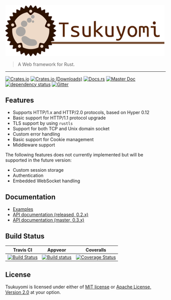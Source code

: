 <img src="https://raw.githubusercontent.com/tsukuyomi-rs/tsukuyomi/master/tsukuyomi-header.png" alt="header" width="500" />

> A Web framework for Rust.

---

[![Crates.io][crates-io-badge]][crates-io]
[![Crates.io (Downloads)][downloads-badge]][crates-io]
[![Docs.rs][docs-rs-badge]][docs-rs]
[![Master Doc][master-doc-badge]][master-doc]
[![dependency status][deps-rs-badge]][deps-rs]
[![Gitter][gitter-badge]][gitter]

## Features

* Supports HTTP/1.x and HTTP/2.0 protocols, based on Hyper 0.12
* Basic support for HTTP/1.1 protocol upgrade
* TLS support by using `rustls`
* Support for both TCP and Unix domain socket
* Custom error handling
* Basic support for Cookie management
* Middleware support

The following features does not currently implemented but will be supported in the future version:

* Custom session storage
* Authentication
* Embedded WebSocket handling

## Documentation

* [Examples][examples]
* [API documentation (released, 0.2.x)][docs-rs]
* [API documentation (master, 0.3.x)][master-doc]

## Build Status

| Travis CI | Appveor | Coveralls |
|:---------:|:-------:|:---------:|
| [![Build Status][travis-badge]][travis] | [![Build status][appveyor-badge]][appveyor] | [![Coverage Status][codecov-badge]][codecov] |

## License
Tsukuyomi is licensed under either of [MIT license](LICENSE-MIT) or [Apache License, Version 2.0](LICENSE-APACHE) at your option.

<!-- links -->

[crates-io]: https://crates.io/crates/tsukuyomi
[docs-rs]: https://docs.rs/tsukuyomi
[master-doc]: https://tsukuyomi-rs.github.io/tsukuyomi/tsukuyomi/index.html
[gitter]: https://gitter.im/ubnt-intrepid/tsukuyomi
[examples]: https://github.com/tsukuyomi-rs/examples
[deps-rs]: https://deps.rs/crate/tsukuyomi/0.2.2
[travis]: https://travis-ci.org/tsukuyomi-rs/tsukuyomi
[appveyor]: https://ci.appveyor.com/project/ubnt-intrepid/tsukuyomi/branch/master
[codecov]: https://codecov.io/gh/tsukuyomi-rs/tsukuyomi

[crates-io-badge]: https://img.shields.io/crates/v/tsukuyomi.svg
[downloads-badge]: https://img.shields.io/crates/d/tsukuyomi.svg
[docs-rs-badge]: https://docs.rs/tsukuyomi/badge.svg
[master-doc-badge]: https://img.shields.io/badge/doc-master-blue.svg
[gitter-badge]: https://badges.gitter.im/ubnt-intrepid/tsukuyomi.svg
[deps-rs-badge]: https://deps.rs/crate/tsukuyomi/0.2.2/status.svg
[travis-badge]: https://travis-ci.org/tsukuyomi-rs/tsukuyomi.svg?branch=master
[appveyor-badge]: https://ci.appveyor.com/api/projects/status/kf8mx9k8iqfa08oj/branch/master?svg=true
[codecov-badge]: https://codecov.io/gh/tsukuyomi-rs/tsukuyomi/branch/master/graph/badge.svg

